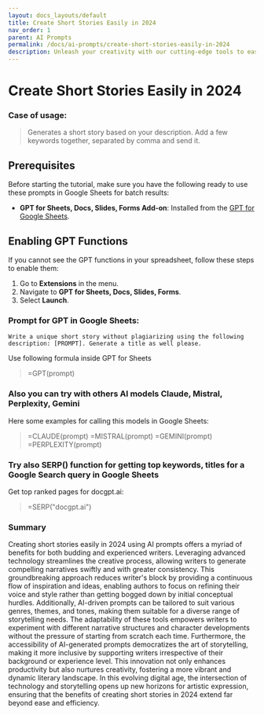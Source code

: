 ```yaml
---
layout: docs_layouts/default
title: Create Short Stories Easily in 2024
nav_order: 1
parent: AI Prompts
permalink: /docs/ai-prompts/create-short-stories-easily-in-2024
description: Unleash your creativity with our cutting-edge tools to easily craft short stories in 2024. From compelling plots to rich character development, create captivating narratives effortlessly. Perfect for writers of all levels, start your storytelling journey today!
---
```


# Create Short Stories Easily in 2024

### Case of usage:
> Generates a short story based on your description. Add a few keywords together, separated by comma and send it. 

## Prerequisites

Before starting the tutorial, make sure you have the following ready to use these prompts in Google Sheets for batch results:

- **GPT for Sheets, Docs, Slides, Forms Add-on**: Installed from the [GPT for Google Sheets](https://workspace.google.com/u/0/marketplace/app/gpt_for_sheets_docs_forms_slides/466607203252).

## Enabling GPT Functions

If you cannot see the GPT functions in your spreadsheet, follow these steps to enable them:

1. Go to **Extensions** in the menu.
2. Navigate to **GPT for Sheets, Docs, Slides, Forms**.
3. Select **Launch**.


### Prompt for GPT in Google Sheets:
```shell
Write a unique short story without plagiarizing using the following description: [PROMPT]. Generate a title as well please.
```

Use following formula inside GPT for Sheets
> =GPT(prompt)

### Also you can try with others AI models Claude, Mistral, Perplexity, Gemini
Here some examples for calling this models in Google Sheets:

> =CLAUDE(prompt)
> =MISTRAL(prompt)
> =GEMINI(prompt)
> =PERPLEXITY(prompt)


### Try also SERP() function for getting top keywords, titles for a Google Search query in Google Sheets

Get top ranked pages for docgpt.ai:

> =SERP("docgpt.ai")



### Summary
Creating short stories easily in 2024 using AI prompts offers a myriad of benefits for both budding and experienced writers. Leveraging advanced technology streamlines the creative process, allowing writers to generate compelling narratives swiftly and with greater consistency. This groundbreaking approach reduces writer's block by providing a continuous flow of inspiration and ideas, enabling authors to focus on refining their voice and style rather than getting bogged down by initial conceptual hurdles. Additionally, AI-driven prompts can be tailored to suit various genres, themes, and tones, making them suitable for a diverse range of storytelling needs. The adaptability of these tools empowers writers to experiment with different narrative structures and character developments without the pressure of starting from scratch each time. Furthermore, the accessibility of AI-generated prompts democratizes the art of storytelling, making it more inclusive by supporting writers irrespective of their background or experience level. This innovation not only enhances productivity but also nurtures creativity, fostering a more vibrant and dynamic literary landscape. In this evolving digital age, the intersection of technology and storytelling opens up new horizons for artistic expression, ensuring that the benefits of creating short stories in 2024 extend far beyond ease and efficiency.
